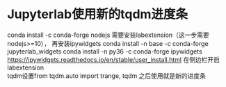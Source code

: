# Jupyterlab使用新的tqdm进度条

conda install -c conda-forge nodejs
需要安装labextension（这一步需要nodejs>=10），
再安装ipywidgets
conda install -n base -c conda-forge jupyterlab_widgets
conda install -n py36 -c conda-forge ipywidgets
https://ipywidgets.readthedocs.io/en/stable/user_install.html
在侧边栏开启labextension  
tqdm设置from tqdm.auto import trange, tqdm
之后使用就是新的进度条


